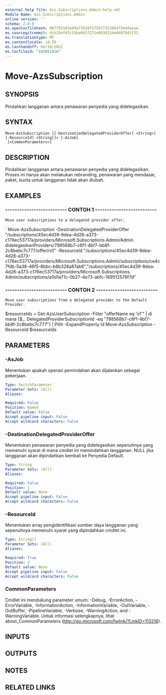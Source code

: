 ```yaml
---
external help file: Azs.Subscriptions.Admin-help.xml
Module Name: Azs.Subscriptions.Admin
online version: ''
schema: 2.0.0
ms.openlocfilehash: 987793101e89a7f628f575bf7353994756edaeae
ms.sourcegitcommit: dcb33efdfc53ba0b2f271e883021de84878d1f31
ms.translationtype: MT
ms.contentlocale: id-ID
ms.lasthandoff: 04/18/2022
ms.locfileid: "142651816"
---
```

# Move-AzsSubscription

## SYNOPSIS
Pindahkan langganan antara penawaran penyedia yang didelegasikan.

## SYNTAX

```
Move-AzsSubscription [[-DestinationDelegatedProviderOffer] <String>] [-ResourceId] <String[]> [-AsJob]
 [<CommonParameters>]
```

## DESCRIPTION
Pindahkan langganan antara penawaran penyedia yang didelegasikan.
Proses ini hanya akan melakukan rebranding, penawaran yang mendasar, paket, kuota untuk langganan tidak akan diubah.

## EXAMPLES

### -------------------------- CONTOH 1 --------------------------
```
Move user subscriptions to a delegated provider offer.
```

\` Move-AzsSubscription -DestinationDelegatedProviderOffer "/subscriptions/45ec4d39-8dea-4d26-a373-c176ec53717a/providers/Microsoft.Subscriptions.Admin/Admin didelegasikanProviders/798568b7-c6f1-4bf7-bb8f-2c8bebc7c777/offer/ro1" -ResourceId "/subscriptions/45ec4d39-8dea-4d26-a373-c176ec53717a/providers/Microsoft.Subscriptions.Admin/subscriptions/ce4c7fdb-5a38-46f5-8bbc-b8b328a87ab6","/subscriptions/45ec4d39-8dea-4d26-a373-c176ec53717a/providers/Microsoft.Subscriptions. Admin/subscriptions/a0d1a71c-0b27-4e73-abfc-169512576f7d"

### -------------------------- CONTOH 2 --------------------------
```
Move user subscriptions from a delegated provider to the Default Provider.
```

$resourceIds = Get-AzsUserSubscription -Filter "offerName eq 'o1'" | di mana {$_. DelegatedProviderSubscriptionId -eq "798568b7-c6f1-4bf7-bb8f-2c8bebc7c777"} | Pilih -ExpandProperty Id Move-AzsSubscription -ResourceId $resourceIds

## PARAMETERS

### -AsJob
Menentukan apakah operasi pemindahan akan dijalankan sebagai pekerjaan.

```yaml
Type: SwitchParameter
Parameter Sets: (All)
Aliases:

Required: False
Position: Named
Default value: False
Accept pipeline input: False
Accept wildcard characters: False
```

### -DestinationDelegatedProviderOffer
Menentukan penawaran penyedia yang didelegasikan sepenuhnya yang memenuhi syarat di mana cmdlet ini memindahkan langganan.
NULL jika langganan akan dipindahkan kembali ke Penyedia Default.

```yaml
Type: String
Parameter Sets: (All)
Aliases:

Required: False
Position: 1
Default value: None
Accept pipeline input: False
Accept wildcard characters: False
```

### -ResourceId
Menentukan array pengidentifikasi sumber daya langganan yang sepenuhnya memenuhi syarat yang dipindahkan cmdlet ini.

```yaml
Type: String[]
Parameter Sets: (All)
Aliases:

Required: True
Position: 2
Default value: None
Accept pipeline input: False
Accept wildcard characters: False
```

### CommonParameters
Cmdlet ini mendukung parameter umum: -Debug, -ErrorAction, -ErrorVariable, -InformationAction, -InformationVariable, -OutVariable, -OutBuffer, -PipelineVariable, -Verbose, -WarningAction, and -WarningVariable. Untuk informasi selengkapnya, lihat about_CommonParameters (http://go.microsoft.com/fwlink/?LinkID=113216).

## INPUTS

## OUTPUTS

## NOTES

## RELATED LINKS

